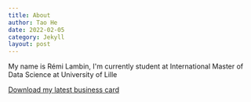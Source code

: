 ```yaml
---
title: About
author: Tao He
date: 2022-02-05
category: Jekyll
layout: post
---
```


My name is Rémi Lambin, I'm currently student at International Master of Data Science at University of Lille

[Download my latest business card](https://github.com/RemiLambin/lab1machinelearning/releases/latest/download/card.pdf)